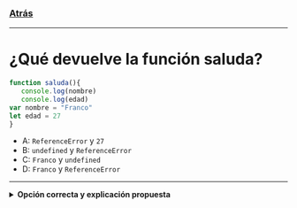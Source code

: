 ### [Atrás](https://github.com/francoibanezweb/preguntas-de-javascript/)
---
# ¿Qué devuelve la función saluda?

```javascript
function saluda(){
   console.log(nombre)
   console.log(edad)
var nombre = "Franco"
let edad = 27
}
```
- A: `ReferenceError` y `27`
- B: `undefined` y `ReferenceError`
- C: `Franco` y `undefined`
- D: `Franco` y `ReferenceError`
  
---
<details><summary><b>Opción correcta y explicación propuesta</b></summary>
<p>

</p>
</details>
